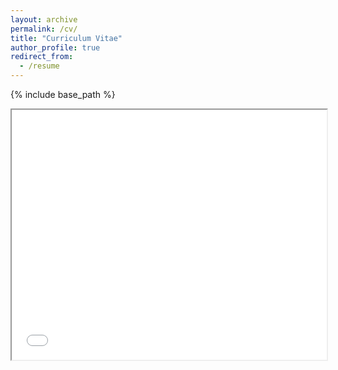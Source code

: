 ```yaml
---
layout: archive
permalink: /cv/
title: "Curriculum Vitae"
author_profile: true
redirect_from:
  - /resume
---
```


{% include base_path %}

<iframe src="/assets/CV-ZhaoyiWang.pdf" width="100%" height="400px">

[Download PDF Version](/assets/CV-ZhaoyiWang.pdf)



